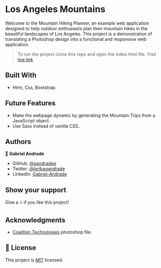 # Los Angeles Mountains
Welcome to the Mountain Hiking Planner, an example web application designed to help outdoor enthusiasts plan their mountain hikes in the beautiful landscapes of Los Angeles. This project is a demonstration of translating a Photoshop design into a functional and responsive web application.
> To run the project clone this repo and open the index.html file.
> Visit [live link](https://gandradep.github.io/angeles_mountains/)

## Built With

- Html, Css, Bootstrap.

## Future Features
- Make the webpage dynamic by generating the Mountain Trips from a JavaScript object.
- Use Sass instead of vanilla CSS..

## Authors

👤 **Gabriel Andrade**

- GitHub: [@gandradep](https://github.com/gandradep)
- Twitter: [@leribagandrade](https://twitter.com/leribagandrade)
- LinkedIn: [Gabriel-Andrade](https://www.linkedin.com/in/gabriel-andrade-silla-turca/)


## Show your support

Give a ⭐️ if you like this project!

## Acknowledgments
- [Coalition Technologies](https://coalitiontechnologies.com/) photoshop file.


## 📝 License
This project is [MIT](./LICENSE) licensed.

